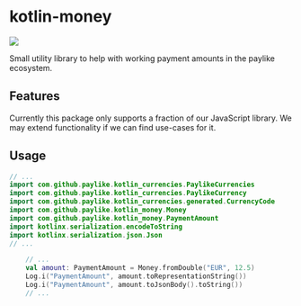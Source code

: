 # kotlin-money

<a href="https://jitpack.io/#paylike/kotlin_money" target="_blank">
    <img src="https://jitpack.io/v/paylike/kotlin_money.svg" />
</a>

Small utility library to help with working payment amounts in the paylike ecosystem.

## Features

Currently this package only supports a fraction of our JavaScript library. We may extend
functionality if we can find use-cases for it.

## Usage

```kotlin 
// ...
import com.github.paylike.kotlin_currencies.PaylikeCurrencies
import com.github.paylike.kotlin_currencies.PaylikeCurrency
import com.github.paylike.kotlin_currencies.generated.CurrencyCode
import com.github.paylike.kotlin_money.Money
import com.github.paylike.kotlin_money.PaymentAmount
import kotlinx.serialization.encodeToString
import kotlinx.serialization.json.Json
// ...

    // ...
    val amount: PaymentAmount = Money.fromDouble("EUR", 12.5)
    Log.i("PaymentAmount", amount.toRepresentationString())
    Log.i("PaymentAmount", amount.toJsonBody().toString())
    // ...
```
